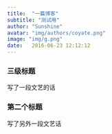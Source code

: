 ```yaml
---
title:  "一篇博客"
subtitle: "测试用"
author: "Sunshine"
avatar: "img/authors/coyate.png"
image: "img/g.png"
date:   2016-06-23 12:12:12
---
```


### 三级标题

写了一段文艺的话

### 第二个标题

写了另外一段文艺话